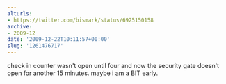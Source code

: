 ```yaml
---
alturls:
- https://twitter.com/bismark/status/6925150158
archive:
- 2009-12
date: '2009-12-22T10:11:57+00:00'
slug: '1261476717'
---
```


check in counter wasn't open until four and now the security gate doesn't open for another 15 minutes. maybe i am a BIT early.

